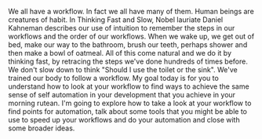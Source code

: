 We all have a workflow. In fact we all have many of them.  Human beings are creatures of habit. In Thinking Fast and Slow, Nobel lauriate  Daniel Kahneman describes our use of intuition to remember the steps in our workflows and the order of our workflows. When we wake up, we get out of bed, make our way to the bathroom, brush our teeth, perhaps shower and then make a bowl of oatmeal. All of this come natural and we do it by thinking fast, by retracing the steps we've done hundreds of times before. We don't slow down to think "Should I use the toilet or the sink". We've trained our body to follow a workflow. My goal today is for you to understand how to look at your workflow to find ways to achieve the same sense of self automation in your development that you achieve in your morning rutean. I'm going to explore how to take a look at your workflow to find points for automation, talk about some tools that you might be able to use to speed up your workflows and do your automation and close with some broader ideas.

